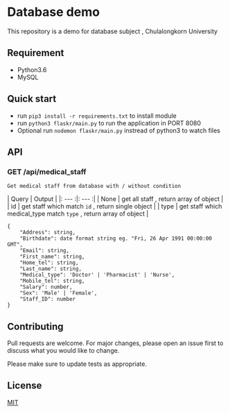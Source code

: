# Database demo

This repository is a demo for database subject , Chulalongkorn University

## Requirement
* Python3.6
* MySQL

## Quick start
* run `pip3 install -r requirements.txt` to install module
* run `python3 flaskr/main.py` to run the application in PORT 8080
* Optional run `nodemon flaskr/main.py` instread of python3 to watch files

## API
### GET /api/medical_staff
    Get medical staff from database with / without condition
| Query | Output |
|: --- :|: --- :|
| None | get all staff , return array of object |
| id | get staff which match `id` , return single object |
| type | get staff which medical_type match `type` , return array of object |
```
{
    "Address": string,
    "Birthdate": date format string eg. "Fri, 26 Apr 1991 00:00:00 GMT",
    "Email": string,
    "First_name": string,
    "Home_tel": string,
    "Last_name": string,
    "Medical_type": 'Doctor' | 'Pharmacist' | 'Nurse',
    "Mobile_tel": string,
    "Salary": number,
    "Sex": 'Male' | 'Female',
    "Staff_ID": number
}
```

## Contributing
Pull requests are welcome. For major changes, please open an issue first to discuss what you would like to change.

Please make sure to update tests as appropriate.

## License
[MIT](https://choosealicense.com/licenses/mit/)

